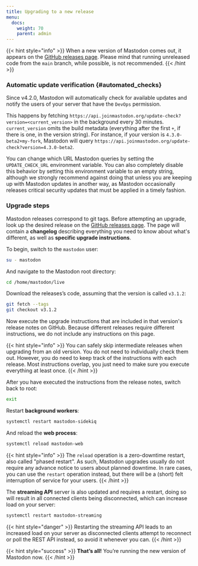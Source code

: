 ```yaml
---
title: Upgrading to a new release
menu:
  docs:
    weight: 70
    parent: admin
---
```


{{< hint style="info" >}}
When a new version of Mastodon comes out, it appears on the [GitHub releases page](https://github.com/mastodon/mastodon/releases). Please mind that running unreleased code from the `main` branch, while possible, is not recommended.
{{< /hint >}}

### Automatic update verification {#automated_checks}

Since v4.2.0, Mastodon will automatically check for available updates and notify the users of your server that have the `DevOps` permission.

This happens by fetching `https://api.joinmastodon.org/update-check?version=<current_version>` in the background every 30 minutes. `current_version` omits the build metadata (everything after the first `+`, if there is one, in the version string). For instance, if your version is `4.3.0-beta2+my-fork`, Mastodon will query `https://api.joinmastodon.org/update-check?version=4.3.0-beta2`.

You can change which URL Mastodon queries by setting the `UPDATE_CHECK_URL` environment variable. You can also completely disable this behavior by setting this environment variable to an empty string, although we strongly recommend against doing that unless you are keeping up with Mastodon updates in another way, as Mastodon occasionally releases critical security updates that must be applied in a timely fashion.

### Upgrade steps

Mastodon releases correspond to git tags. Before attempting an upgrade, look up the desired release on the [GitHub releases page](https://github.com/mastodon/mastodon/releases). The page will contain a **changelog** describing everything you need to know about what's different, as well as **specific upgrade instructions**.

To begin, switch to the `mastodon` user:

```bash
su - mastodon
```

And navigate to the Mastodon root directory:

```bash
cd /home/mastodon/live
```

Download the releases’s code, assuming that the version is called `v3.1.2`:

```bash
git fetch --tags
git checkout v3.1.2
```

Now execute the upgrade instructions that are included in that version's release notes on GitHub. Because different releases require different instructions, we do not include any instructions on this page.

{{< hint style="info" >}}
You can safely skip intermediate releases when upgrading from an old version. You do not need to individually check them out. However, you do need to keep track of the instructions with each release. Most instructions overlap, you just need to make sure you execute everything at least once.
{{< /hint >}}

After you have executed the instructions from the release notes, switch back to root:

```bash
exit
```

Restart **background workers**:

```bash
systemctl restart mastodon-sidekiq
```

And reload the **web process**:

```bash
systemctl reload mastodon-web
```

{{< hint style="info" >}}
The `reload` operation is a zero-downtime restart, also called "phased restart". As such, Mastodon upgrades usually do not require any advance notice to users about planned downtime. In rare cases, you can use the `restart` operation instead, but there will be a (short) felt interruption of service for your users.
{{< /hint >}}

The **streaming API** server is also updated and requires a restart, doing so will result in all connected clients being disconnected, which can increase load on your server:

```bash
systemctl restart mastodon-streaming
```

{{< hint style="danger" >}}
Restarting the streaming API leads to an increased load on your server as disconnected clients attempt to reconnect or poll the REST API instead, so avoid it whenever you can.
{{< /hint >}}

{{< hint style="success" >}}
**That’s all!** You’re running the new version of Mastodon now.
{{< /hint >}}
